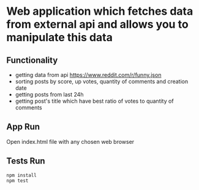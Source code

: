 # Web application which fetches data from external api and allows you to manipulate this data

## Functionality

- getting data from api https://www.reddit.com/r/funny.json
- sorting posts by score, up votes, quantity of comments and creation date
- getting posts from last 24h
- getting post's title which have best ratio of votes to quantity of comments

## App Run

Open index.html file with any chosen web browser

## Tests Run

```
npm install
npm test
```
